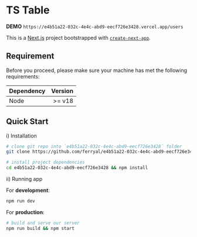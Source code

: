 # TS Table
**DEMO** `https://e4b51a22-032c-4e4c-abd9-eecf726e3428.vercel.app/users`

This is a [Next.js](https://nextjs.org/) project bootstrapped with [`create-next-app`](https://github.com/vercel/next.js/tree/canary/packages/create-next-app).

## Requirement
Before you proceed, please make sure your machine has met the following requirements:

| Dependency  | Version                 |
| ----------  | ----------------------: |
| Node        | >= v18                  |

## Quick Start

i) Installation

```bash
# clone git repo into `e4b51a22-032c-4e4c-abd9-eecf726e3428` folder
git clone https://github.com/ferryal/e4b51a22-032c-4e4c-abd9-eecf726e3428.git

# install project dependencies
cd e4b51a22-032c-4e4c-abd9-eecf726e3428 && npm install
```

ii) Running app

For **development**:

```bash
npm run dev
```

For **production**:

```bash
# build and serve our server
npm run build && npm start
```